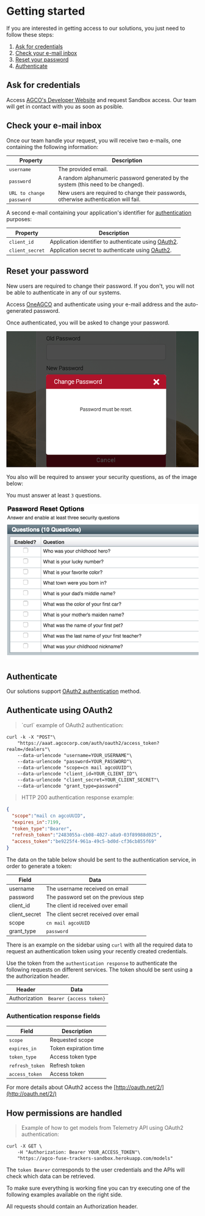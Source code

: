 # Getting started

If you are interested in getting access to our solutions, you just need
to follow these steps:

1. [Ask for credentials](#ask-for-credentials)
2. [Check your e-mail inbox](#check-your-e-mail-inbox)
3. [Reset your password](#reset-your-password)
4. [Authenticate](#authenticate)

## Ask for credentials

Access <a href="https://agco-fuse.github.io/" target="_blank">AGCO's
Developer Website</a> and request Sandbox access.
Our team will get in contact with you as soon as posible.

## Check your e-mail inbox

Once our team handle your request, you will receive two e-mails, one containing
the following information:

Property                 | Description
--------                 | -----------
`username`               | The provided email.
`password`               | A random alphanumeric password generated by the system (this need to be changed).
`URL to change password` | New users are required to change their passwords, otherwise authentication will fail.

A second e-mail containing your application's identifier for [authentication](#authenticate) purposes:

Property                 | Description
--------                 | -----------
`client_id`              | Application identifier to authenticate using [OAuth2](#authenticate-using-oauth2).
`client_secret`         | Application secret to authenticate using [OAuth2](#authenticate-using-oauth2).

## Reset your password

<aside class="notice">
New users are required to change their password. If you don't, you will
not be able to authenticate in any of our systems.
</aside>

Access [OneAGCO](https://aaat.agcocorp.com) and authenticate
using your e-mail address and the auto-generated password.

Once authenticated, you will be asked to change your password.

![reset password](images/user_reset_password.png "Reset password")

You also will be required to answer your security questions, as of the image below:

<aside class="notice">You must answer at least <code>3</code> questions.</aside>

![security questions](images/user_security_questions.png "Security questions")

## Authenticate

Our solutions support [OAuth2 authentication](#authenticate-using-oauth2) method.

## Authenticate using OAuth2

<blockquote class='lang-specific curl'><p>`curl` example of OAuth2 authentication:</p></blockquote>

```curl
curl -k -X "POST"\
    "https://aaat.agcocorp.com/auth/oauth2/access_token?realm=/dealers"\
    --data-urlencode "username=YOUR_USERNAME"\
    --data-urlencode "password=YOUR_PASSWORD"\
    --data-urlencode "scope=cn mail agcoUUID"\
    --data-urlencode "client_id=YOUR_CLIENT_ID"\
    --data-urlencode "client_secret=YOUR_CLIENT_SECRET"\
    --data-urlencode "grant_type=password"
```

<blockquote class='lang-specific json'><p>HTTP 200 authentication response example:</p></blockquote>

```json
{
  "scope":"mail cn agcoUUID",
  "expires_in":7199,
  "token_type":"Bearer",
  "refresh_token":"2483055a-cb08-4027-a8a9-03f89988d025",
  "access_token":"be9225f4-961a-49c5-bd0d-cf36cb855f69"
}
```

The data on the table below should be sent to the authentication service, in
order to generate a token:

| Field         | Data                                  |
| ---           | ---                                   |
| username      | The username received on email        |
| password      | The password set on the previous step |
| client_id     | The client id received over email     |
| client_secret | The client secret received over email |
| scope         | `cn mail agcoUUID`                    |
| grant_type    | `password`                            |

There is an example on the sidebar using `curl` with all the required data to
request an authentication token using your recently created credentials.

Use the token from the `authentication response` to authenticate the following
requests on different services. The token should be sent using a the
authorization header.

| Header        | Data                    |
| ---           | ---                     |
| Authorization | `Bearer {access token}` |

### Authentication response fields

Field           | Description
-----           | -----------
`scope`         | Requested scope
`expires_in`    | Token expiration time
`token_type`    | Access token type
`refresh_token` | Refresh token
`access_token`  | Access token

For more details about OAuth2 access the [http://oauth.net/2/](http://oauth.net/2/)

## How permissions are handled

<blockquote class='lang-specific curl'><p>Example of how to get models from Telemetry API using OAuth2 authentication:</p></blockquote>

```curl
curl -X GET \
    -H "Authorization: Bearer YOUR_ACCESS_TOKEN"\
    "https://agco-fuse-trackers-sandbox.herokuapp.com/models"
```

The `token Bearer` corresponds to the user credentials and the APIs
will check which data can be retrieved.

To make sure everything is working fine you can try executing one
of the following examples available on the right side.

<aside class="notice">
All requests should contain an Authorization header.
</aside>

